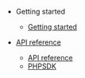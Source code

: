 * Getting started

  * [Getting started](README.md)


* [API reference](API/README.md)
  * [API reference](API/README.md)
  * [PHPSDK](API/PHPSDK.md)
 



